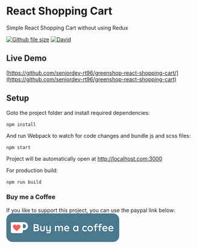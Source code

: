 # React Shopping Cart

Simple React Shopping Cart without using Redux

[![Github file size](https://img.shields.io/github/size/webcaetano/craft/build/phaser-craft.min.js.svg)](https://github.com/sivadass/react-shopping-cart) [![David](https://img.shields.io/david/expressjs/express.svg)](https://github.com/sivadass/react-shopping-cart)

## Live Demo

[https://github.com/seniordev-rt96/greenshop-react-shopping-cart/](https://github.com/seniordev-rt96/greenshop-react-shopping-cart)

## Setup

Goto the project folder and install required dependencies:

```
npm install
```

And run Webpack to watch for code changes and bundle js and scss files:

```
npm start
```

Project will be automatically open at http://localhost.com:3000

For production build:

```
npm run build
```

### Buy me a Coffee

If you like to support this project, you can use the paypal link below:
[![Buy Me a Coffee](buymeacoffee.png)](https://www.paypal.me/)
